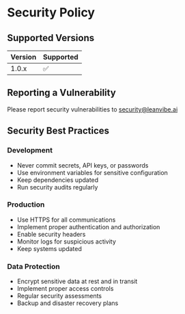 # Security Policy

## Supported Versions

| Version | Supported          |
| ------- | ------------------ |
| 1.0.x   | :white_check_mark: |

## Reporting a Vulnerability

Please report security vulnerabilities to security@leanvibe.ai

## Security Best Practices

### Development
- Never commit secrets, API keys, or passwords
- Use environment variables for sensitive configuration
- Keep dependencies updated
- Run security audits regularly

### Production
- Use HTTPS for all communications
- Implement proper authentication and authorization
- Enable security headers
- Monitor logs for suspicious activity
- Keep systems updated

### Data Protection
- Encrypt sensitive data at rest and in transit
- Implement proper access controls
- Regular security assessments
- Backup and disaster recovery plans
